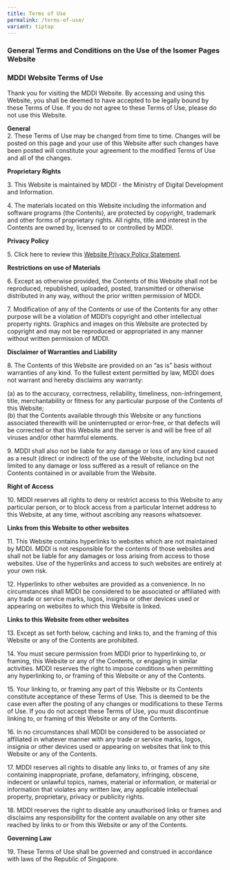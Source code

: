 ```yaml
---
title: Terms of Use
permalink: /terms-of-use/
variant: tiptap
---
```

<h3><strong>General Terms and Conditions on the Use of the Isomer Pages Website</strong></h3>
<h3><strong>MDDI Website Terms of Use</strong></h3>
<p>Thank you for visiting the MDDI Website. By accessing and using this Website,
you shall be deemed to have accepted to be legally bound by these Terms
of Use. If you do not agree to these Terms of Use, please do not use this
Website.</p>
<p><strong>General</strong>
<br>2. These Terms of Use may be changed from time to time. Changes will be
posted on this page and your use of this Website after such changes have
been posted will constitute your agreement to the modified Terms of Use
and all of the changes.</p>
<p><strong>Proprietary Rights</strong>
</p>
<p>3. This Website is maintained by MDDI - the Ministry of Digital Development
and Information.</p>
<p>4. The materials located on this Website including the information and
software programs (the Contents), are protected by copyright, trademark
and other forms of proprietary rights. All rights, title and interest in
the Contents are owned by, licensed to or controlled by MDDI.</p>
<p><strong>Privacy Policy</strong>
</p>
<p>5. Click here to review this&nbsp;<a href="https://www.mddi.gov.sg/privacy-statement/" rel="noopener noreferrer nofollow" target="_blank">Website Privacy Policy Statement</a>.</p>
<p><strong>Restrictions on use of Materials</strong>
</p>
<p>6. Except as otherwise provided, the Contents of this Website shall not
be reproduced, republished, uploaded, posted, transmitted or otherwise
distributed in any way, without the prior written permission of MDDI.</p>
<p>7. Modification of any of the Contents or use of the Contents for any
other purpose will be a violation of MDDI’s copyright and other intellectual
property rights. Graphics and images on this Website are protected by copyright
and may not be reproduced or appropriated in any manner without written
permission of MDDI.</p>
<p><strong>Disclaimer of Warranties and Liability</strong>
</p>
<p>8. The Contents of this Website are provided on an “as is” basis without
warranties of any kind. To the fullest extent permitted by law, MDDI does
not warrant and hereby disclaims any warranty:</p>
<p>(a) as to the accuracy, correctness, reliability, timeliness, non-infringement,
title, merchantability or fitness for any particular purpose of the Contents
of this Website;&nbsp;
<br>(b) that the Contents available through this Website or any functions
associated therewith will be uninterrupted or error-free, or that defects
will be corrected or that this Website and the server is and will be free
of all viruses and/or other harmful elements.</p>
<p>9. MDDI shall also not be liable for any damage or loss of any kind caused
as a result (direct or indirect) of the use of the Website, including but
not limited to any damage or loss suffered as a result of reliance on the
Contents contained in or available from the Website.</p>
<p><strong>Right of Access</strong>
</p>
<p>10. MDDI reserves all rights to deny or restrict access to this Website
to any particular person, or to block access from a particular Internet
address to this Website, at any time, without ascribing any reasons whatsoever.</p>
<p><strong>Links from this Website to other websites</strong>
</p>
<p>11. This Website contains hyperlinks to websites which are not maintained
by MDDI. MDDI is not responsible for the contents of those websites and
shall not be liable for any damages or loss arising from access to those
websites. Use of the hyperlinks and access to such websites are entirely
at your own risk.</p>
<p>12. Hyperlinks to other websites are provided as a convenience. In no
circumstances shall MDDI be considered to be associated or affiliated with
any trade or service marks, logos, insignia or other devices used or appearing
on websites to which this Website is linked.</p>
<p><strong>Links to this Website from other websites</strong>
</p>
<p>13. Except as set forth below, caching and links to, and the framing of
this Website or any of the Contents are prohibited.</p>
<p>14. You must secure permission from MDDI prior to hyperlinking to, or
framing, this Website or any of the Contents, or engaging in similar activities.
MDDI reserves the right to impose conditions when permitting any hyperlinking
to, or framing of this Website or any of the Contents.</p>
<p>15. Your linking to, or framing any part of this Website or its Contents
constitute acceptance of these Terms of Use. This is deemed to be the case
even after the posting of any changes or modifications to these Terms of
Use. If you do not accept these Terms of Use, you must discontinue linking
to, or framing of this Website or any of the Contents.</p>
<p>16. In no circumstances shall MDDI be considered to be associated or affiliated
in whatever manner with any trade or service marks, logos, insignia or
other devices used or appearing on websites that link to this Website or
any of the Contents.</p>
<p>17. MDDI reserves all rights to disable any links to, or frames of any
site containing inappropriate, profane, defamatory, infringing, obscene,
indecent or unlawful topics, names, material or information, or material
or information that violates any written law, any applicable intellectual
property, proprietary, privacy or publicity rights.</p>
<p>18. MDDI reserves the right to disable any unauthorised links or frames
and disclaims any responsibility for the content available on any other
site reached by links to or from this Website or any of the Contents.</p>
<p><strong>Governing Law</strong>
</p>
<p>19. These Terms of Use shall be governed and construed in accordance with
laws of the Republic of Singapore.</p>